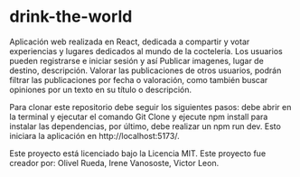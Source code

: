 # drink-the-world
Aplicación web realizada en React, dedicada a compartir y votar experiencias y lugares dedicados al mundo de la coctelería.
Los usuarios pueden registrarse e iniciar sesión y así Publicar imagenes, lugar de destino, descripción. Valorar las publicaciones de otros usuarios, podrán filtrar las publicaciones por fecha o valoración, como también buscar opiniones por un texto en su título o descripción.

Para clonar este repositorio debe seguir los siguientes pasos: debe abrir en la terminal y ejecutar el comando Git Clone y ejecute npm install para instalar las dependencias, por último, debe realizar un npm run dev. Esto iniciara la aplicación en http://localhost:5173/.

Este proyecto está licenciado bajo la Licencia MIT.
Este proyecto fue creador por: Olivel Rueda, Irene Vanososte, Victor Leon.

